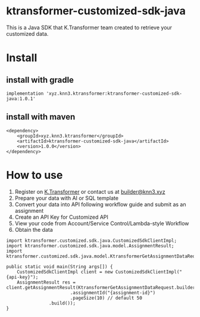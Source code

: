 # ktransformer-customized-sdk-java
This is a Java SDK that K.Transformer team created to retrieve your customized data.

# Install
## install with gradle
```
implementation 'xyz.knn3.ktransformer:ktransformer-customized-sdk-java:1.0.1'
```

## install with maven
```
<dependency>
    <groupId>xyz.knn3.ktransformer</groupId>
    <artifactId>ktransformer-customized-sdk-java</artifactId>
    <version>1.0.0</version>
</dependency>
```

# How to use
1. Register on [K.Transformer](https://transformer.knn3.xyz/) or contact us at builder@knn3.xyz
2. Prepare your data with AI or SQL template
3. Convert your data into API following workflow guide and submit as an assignment
4. Create an API Key for Customized API
5. View your code from Account/Service Control/Lambda-style Workflow
6. Obtain the data

```
import ktransformer.customized.sdk.java.CustomizedSdkClientImpl;
import ktransformer.customized.sdk.java.model.AssignmentResult;
import ktransformer.customized.sdk.java.model.KtransformerGetAssignmentDataRequest;

public static void main(String args[]) {
    CustomizedSdkClientImpl client = new CustomizedSdkClientImpl("{api-key}");
    AssignmentResult res = client.getAssignmentResult(KtransformerGetAssignmentDataRequest.builder()
                        .assignmentId("{assignment-id}")
                        .pageSize(10) // default 50
                .build());
}

```
